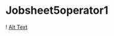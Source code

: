 # Jobsheet5operator1
! [Alt Text](https://github.com/bayuswara/Jobsheet5operator1/blob/master/Latihan%201.png)
